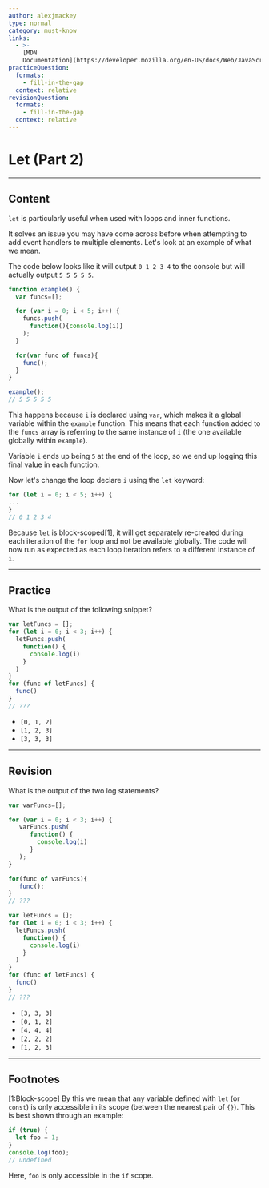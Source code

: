 ```yaml
---
author: alexjmackey
type: normal
category: must-know
links:
  - >-
    [MDN
    Documentation](https://developer.mozilla.org/en-US/docs/Web/JavaScript/Reference/Statements/let){website}
practiceQuestion:
  formats:
    - fill-in-the-gap
  context: relative
revisionQuestion:
  formats:
    - fill-in-the-gap
  context: relative
---
```


# Let (Part 2)


---

## Content

`let` is particularly useful when used with loops and inner functions.

It solves an issue you may have come across before when attempting to add event handlers to multiple elements. Let's look at an example of what we mean. 

The code below looks like it will output `0 1 2 3 4` to the console but will actually output `5 5 5 5 5`.

```javascript
function example() {
  var funcs=[];

  for (var i = 0; i < 5; i++) {
    funcs.push(
      function(){console.log(i)}
    );
  }

  for(var func of funcs){
    func();
  }
}

example();
// 5 5 5 5 5
```

This happens because `i` is declared using `var`, which makes it a global variable within the `example` function. This means that each function added to the `funcs` array is referring to the same instance of `i` (the one available globally within `example`).

Variable `i` ends up being `5` at the end of the loop, so we end up logging this final value in each function.

Now let's change the loop declare `i` using the `let` keyword:

```javascript
for (let i = 0; i < 5; i++) {
...
}
// 0 1 2 3 4
```

Because `let` is block-scoped[1], it will get separately re-created during each iteration of the `for` loop and not be available globally. The code will now run as expected as each loop iteration refers to a different instance of `i`.


---

## Practice

What is the output of the following snippet?

```javascript
var letFuncs = [];
for (let i = 0; i < 3; i++) {
  letFuncs.push(
    function() {
      console.log(i)
    }
  )
}
for (func of letFuncs) {
  func()
}
// ???

```

- `[0, 1, 2]`
- `[1, 2, 3]`
- `[3, 3, 3]`


---

## Revision

What is the output of the two log statements?

```javascript
var varFuncs=[];

for (var i = 0; i < 3; i++) {
   varFuncs.push(
      function() {
        console.log(i)
      }
   );
}

for(func of varFuncs){
   func();
}
// ???

var letFuncs = [];
for (let i = 0; i < 3; i++) {
  letFuncs.push(
    function() {
      console.log(i)
    }
  )
}
for (func of letFuncs) {
  func()
}
// ???
```

- `[3, 3, 3]`
- `[0, 1, 2]`
- `[4, 4, 4]`
- `[2, 2, 2]`
- `[1, 2, 3]`


---

## Footnotes

[1:Block-scope]
By this we mean that any variable defined with `let` (or `const`) is only accessible in its scope (between the nearest pair of `{}`). This is best shown through an example:

```js
if (true) {
  let foo = 1;
}
console.log(foo);
// undefined
```

Here, `foo` is only accessible in the `if` scope.
